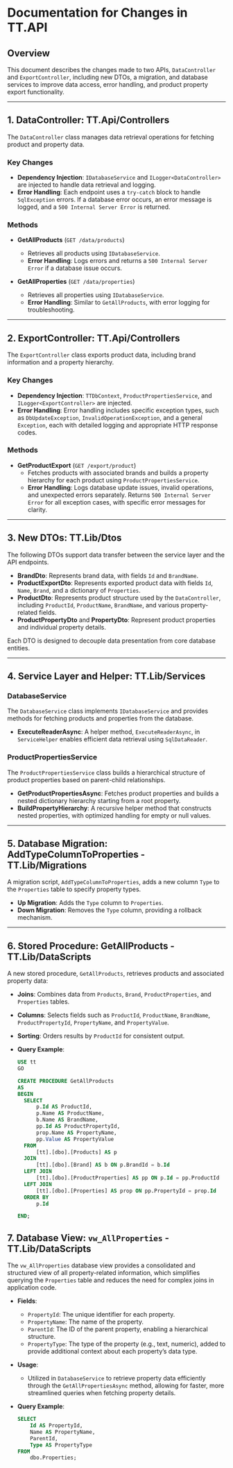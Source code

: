 # Documentation for Changes in TT.API

## Overview
This document describes the changes made to two APIs, `DataController` and `ExportController`, including new DTOs, a migration, and database services to improve data access, error handling, and product property export functionality.

---

## 1. DataController: TT.Api/Controllers

The `DataController` class manages data retrieval operations for fetching product and property data.

### Key Changes
- **Dependency Injection**: `IDatabaseService` and `ILogger<DataController>` are injected to handle data retrieval and logging.
- **Error Handling**: Each endpoint uses a `try-catch` block to handle `SqlException` errors. If a database error occurs, an error message is logged, and a `500 Internal Server Error` is returned.

### Methods
- **GetAllProducts** (`GET /data/products`)
  - Retrieves all products using `IDatabaseService`.
  - **Error Handling**: Logs errors and returns a `500 Internal Server Error` if a database issue occurs.
  
- **GetAllProperties** (`GET /data/properties`)
  - Retrieves all properties using `IDatabaseService`.
  - **Error Handling**: Similar to `GetAllProducts`, with error logging for troubleshooting.

---

## 2. ExportController: TT.Api/Controllers

The `ExportController` class exports product data, including brand information and a property hierarchy.

### Key Changes
- **Dependency Injection**: `TTDbContext`, `ProductPropertiesService`, and `ILogger<ExportController>` are injected.
- **Error Handling**: Error handling includes specific exception types, such as `DbUpdateException`, `InvalidOperationException`, and a general `Exception`, each with detailed logging and appropriate HTTP response codes.

### Methods
- **GetProductExport** (`GET /export/product`)
  - Fetches products with associated brands and builds a property hierarchy for each product using `ProductPropertiesService`.
  - **Error Handling**: Logs database update issues, invalid operations, and unexpected errors separately. Returns `500 Internal Server Error` for all exception cases, with specific error messages for clarity.

---

## 3. New DTOs: TT.Lib/Dtos

The following DTOs support data transfer between the service layer and the API endpoints.

- **BrandDto**: Represents brand data, with fields `Id` and `BrandName`.
- **ProductExportDto**: Represents exported product data with fields `Id`, `Name`, `Brand`, and a dictionary of `Properties`.
- **ProductDto**: Represents product structure used by the `DataController`, including `ProductId`, `ProductName`, `BrandName`, and various property-related fields.
- **ProductPropertyDto** and **PropertyDto**: Represent product properties and individual property details.

Each DTO is designed to decouple data presentation from core database entities.

---

## 4. Service Layer and Helper: TT.Lib/Services

### DatabaseService
The `DatabaseService` class implements `IDatabaseService` and provides methods for fetching products and properties from the database.
- **ExecuteReaderAsync**: A helper method, `ExecuteReaderAsync`, in `ServiceHelper` enables efficient data retrieval using `SqlDataReader`.

### ProductPropertiesService
The `ProductPropertiesService` class builds a hierarchical structure of product properties based on parent-child relationships.
- **GetProductPropertiesAsync**: Fetches product properties and builds a nested dictionary hierarchy starting from a root property.
- **BuildPropertyHierarchy**: A recursive helper method that constructs nested properties, with optimized handling for empty or null values.

---

## 5. Database Migration: AddTypeColumnToProperties - TT.Lib/Migrations

A migration script, `AddTypeColumnToProperties`, adds a new column `Type` to the `Properties` table to specify property types.

- **Up Migration**: Adds the `Type` column to `Properties`.
- **Down Migration**: Removes the `Type` column, providing a rollback mechanism.

---

## 6. Stored Procedure: GetAllProducts - TT.Lib/DataScripts

A new stored procedure, `GetAllProducts`, retrieves products and associated property data:

- **Joins**: Combines data from `Products`, `Brand`, `ProductProperties`, and `Properties` tables.
- **Columns**: Selects fields such as `ProductId`, `ProductName`, `BrandName`, `ProductPropertyId`, `PropertyName`, and `PropertyValue`.
- **Sorting**: Orders results by `ProductId` for consistent output.

- **Query Example**:
  ```sql
  USE tt
  GO
  
  CREATE PROCEDURE GetAllProducts
  AS
  BEGIN
    SELECT 
        p.Id AS ProductId,
        p.Name AS ProductName,
        b.Name AS BrandName,
        pp.Id AS ProductPropertyId,
        prop.Name AS PropertyName,
        pp.Value AS PropertyValue
    FROM 
        [tt].[dbo].[Products] AS p
    JOIN 
        [tt].[dbo].[Brand] AS b ON p.BrandId = b.Id
    LEFT JOIN 
        [tt].[dbo].[ProductProperties] AS pp ON p.Id = pp.ProductId
    LEFT JOIN 
        [tt].[dbo].[Properties] AS prop ON pp.PropertyId = prop.Id
    ORDER BY 
        p.Id
  
  END;


## 7. Database View: `vw_AllProperties` - TT.Lib/DataScripts

The `vw_AllProperties` database view provides a consolidated and structured view of all property-related information, which simplifies querying the `Properties` table and reduces the need for complex joins in application code.

- **Fields**:
  - `PropertyId`: The unique identifier for each property.
  - `PropertyName`: The name of the property.
  - `ParentId`: The ID of the parent property, enabling a hierarchical structure.
  - `PropertyType`: The type of the property (e.g., text, numeric), added to provide additional context about each property’s data type.
  
- **Usage**:
  - Utilized in `DatabaseService` to retrieve property data efficiently through the `GetAllPropertiesAsync` method, allowing for faster, more streamlined queries when fetching property details.

- **Query Example**:
  ```sql
  SELECT 
      Id AS PropertyId, 
      Name AS PropertyName, 
      ParentId, 
      Type AS PropertyType
  FROM   
      dbo.Properties;
